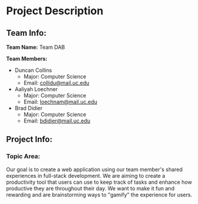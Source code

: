 # Project Description #
## Team Info: ##
**Team Name:** Team DAB

**Team Members:**
- Duncan Collins
	- Major: Computer Science
	- Email: collidu@mail.uc.edu
- Aaliyah Loechner
	- Major: Computer Science
	- Email: loechnam@mail.uc.edu
- Brad Didier
	- Major: Computer Science
	- Email: bdidier@mail.uc.edu

## Project Info: ##

### Topic Area: ### 
Our goal is to create a web application using our team member's shared experiences in full-stack development. We are aiming to create a productivity tool that users can use to keep track of tasks and enhance how productive they are throughout their day. We want to make it fun and rewarding and are brainstorming ways to "gamify" the experience for users.
